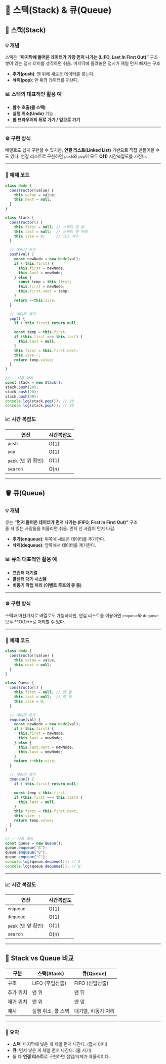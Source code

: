 # 🧱 스택(Stack) & 큐(Queue)

## 🧠 스택(Stack)

### 💡 개념

스택은 **“마지막에 들어온 데이터가 가장 먼저 나가는 (LIFO, Last In First Out)”** 구조  
쌓여 있는 접시 더미를 생각하면 쉬움. 마지막에 올려놓은 접시가 제일 먼저 빠지는 구조

* **추가(push)**: 맨 위에 새로운 데이터를 쌓는다.
* **삭제(pop)**: 맨 위의 데이터를 꺼낸다.

### 📊 스택의 대표적인 활용 예

* **함수 호출(콜 스택)**
* **실행 취소(Undo)** 기능
* **웹 브라우저의 뒤로 가기 / 앞으로 가기**

---

### ⚙️ 구현 방식

배열로도 쉽게 구현할 수 있지만, **연결 리스트(Linked List)** 기반으로 직접 만들어볼 수도 있다.
연결 리스트로 구현하면 `push`와 `pop`이 모두 **O(1)** 시간복잡도를 가진다.

---

### 🧩 예제 코드

```js
class Node {
  constructor(value) {
    this.value = value;
    this.next = null;
  }
}

class Stack {
  constructor() {
    this.first = null; // 스택의 맨 위
    this.last = null;  // 스택의 맨 아래
    this.size = 0;     // 요소 개수
  }

  // 데이터 추가
  push(val) {
    const newNode = new Node(val);
    if (!this.first) {
      this.first = newNode;
      this.last = newNode;
    } else {
      const temp = this.first;
      this.first = newNode;
      this.first.next = temp;
    }
    return ++this.size;
  }

  // 데이터 제거
  pop() {
    if (!this.first) return null;

    const temp = this.first;
    if (this.first === this.last) {
      this.last = null;
    }
    this.first = this.first.next;
    this.size--;
    return temp.value;
  }
}

// ✅ 사용 예시
const stack = new Stack();
stack.push(10);
stack.push(20);
stack.push(30);
console.log(stack.pop()); // 30
console.log(stack.pop()); // 20
```

### 📈 시간 복잡도

| 연산              | 시간복잡도 |
| --------------- | ----- |
| `push`          | O(1)  |
| `pop`           | O(1)  |
| `peek` (맨 위 확인) | O(1)  |
| `search`        | O(n)  |

---

## 🪣 큐(Queue)

### 💡 개념

큐는 **“먼저 들어온 데이터가 먼저 나가는 (FIFO, First In First Out)”** 구조  
줄 서 있는 사람들을 떠올리면 쉬움. 먼저 선 사람이 먼저 나감.

* **추가(enqueue)**: 뒤쪽에 새로운 데이터를 추가한다.
* **삭제(dequeue)**: 앞쪽에서 데이터를 제거한다.

### 📊 큐의 대표적인 활용 예

* **프린터 대기열**
* **콜센터 대기 시스템**
* **비동기 작업 처리 (이벤트 루프의 큐 등)**

---

### ⚙️ 구현 방식

스택과 마찬가지로 배열로도 가능하지만,
연결 리스트를 이용하면 `enqueue`와 `dequeue` 모두 **O(1)**로 처리할 수 있다.

---

### 🧩 예제 코드

```js
class Node {
  constructor(value) {
    this.value = value;
    this.next = null;
  }
}

class Queue {
  constructor() {
    this.first = null; // 맨 앞
    this.last = null;  // 맨 뒤
    this.size = 0;
  }

  // 데이터 추가
  enqueue(val) {
    const newNode = new Node(val);
    if (!this.first) {
      this.first = newNode;
      this.last = newNode;
    } else {
      this.last.next = newNode;
      this.last = newNode;
    }
    return ++this.size;
  }

  // 데이터 제거
  dequeue() {
    if (!this.first) return null;

    const temp = this.first;
    if (this.first === this.last) {
      this.last = null;
    }
    this.first = this.first.next;
    this.size--;
    return temp.value;
  }
}

// ✅ 사용 예시
const queue = new Queue();
queue.enqueue("A");
queue.enqueue("B");
queue.enqueue("C");
console.log(queue.dequeue()); // A
console.log(queue.dequeue()); // B
```

---

### 📈 시간 복잡도

| 연산              | 시간복잡도 |
| --------------- | ----- |
| `enqueue`       | O(1)  |
| `dequeue`       | O(1)  |
| `peek` (맨 앞 확인) | O(1)  |
| `search`        | O(n)  |

---

## 🧩 Stack vs Queue 비교

| 구분    | 스택(Stack)   | 큐(Queue)    |
| ----- | ----------- | ----------- |
| 구조    | LIFO (후입선출) | FIFO (선입선출) |
| 추가 위치 | 맨 위         | 맨 뒤         |
| 제거 위치 | 맨 위         | 맨 앞         |
| 예시    | 실행 취소, 콜 스택 | 대기열, 비동기 처리 |

---

### 🚀 요약

* **스택**: 마지막에 넣은 게 제일 먼저 나간다. (접시 더미)
* **큐**: 먼저 넣은 게 제일 먼저 나간다. (줄 서기)
* 둘 다 **연결 리스트**로 구현하면 삽입/삭제가 효율적이다.

